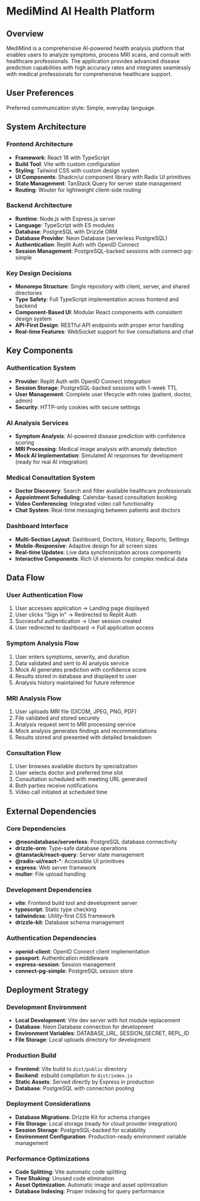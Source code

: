 # MediMind AI Health Platform

## Overview

MediMind is a comprehensive AI-powered health analysis platform that enables users to analyze symptoms, process MRI scans, and consult with healthcare professionals. The application provides advanced disease prediction capabilities with high accuracy rates and integrates seamlessly with medical professionals for comprehensive healthcare support.

## User Preferences

Preferred communication style: Simple, everyday language.

## System Architecture

### Frontend Architecture
- **Framework**: React 18 with TypeScript
- **Build Tool**: Vite with custom configuration
- **Styling**: Tailwind CSS with custom design system
- **UI Components**: Shadcn/ui component library with Radix UI primitives
- **State Management**: TanStack Query for server state management
- **Routing**: Wouter for lightweight client-side routing

### Backend Architecture
- **Runtime**: Node.js with Express.js server
- **Language**: TypeScript with ES modules
- **Database**: PostgreSQL with Drizzle ORM
- **Database Provider**: Neon Database (serverless PostgreSQL)
- **Authentication**: Replit Auth with OpenID Connect
- **Session Management**: PostgreSQL-backed sessions with connect-pg-simple

### Key Design Decisions
- **Monorepo Structure**: Single repository with client, server, and shared directories
- **Type Safety**: Full TypeScript implementation across frontend and backend
- **Component-Based UI**: Modular React components with consistent design system
- **API-First Design**: RESTful API endpoints with proper error handling
- **Real-time Features**: WebSocket support for live consultations and chat

## Key Components

### Authentication System
- **Provider**: Replit Auth with OpenID Connect integration
- **Session Storage**: PostgreSQL-backed sessions with 1-week TTL
- **User Management**: Complete user lifecycle with roles (patient, doctor, admin)
- **Security**: HTTP-only cookies with secure settings

### AI Analysis Services
- **Symptom Analysis**: AI-powered disease prediction with confidence scoring
- **MRI Processing**: Medical image analysis with anomaly detection
- **Mock AI Implementation**: Simulated AI responses for development (ready for real AI integration)

### Medical Consultation System
- **Doctor Discovery**: Search and filter available healthcare professionals
- **Appointment Scheduling**: Calendar-based consultation booking
- **Video Conferencing**: Integrated video call functionality
- **Chat System**: Real-time messaging between patients and doctors

### Dashboard Interface
- **Multi-Section Layout**: Dashboard, Doctors, History, Reports, Settings
- **Mobile-Responsive**: Adaptive design for all screen sizes
- **Real-time Updates**: Live data synchronization across components
- **Interactive Components**: Rich UI elements for complex medical data

## Data Flow

### User Authentication Flow
1. User accesses application → Landing page displayed
2. User clicks "Sign In" → Redirected to Replit Auth
3. Successful authentication → User session created
4. User redirected to dashboard → Full application access

### Symptom Analysis Flow
1. User enters symptoms, severity, and duration
2. Data validated and sent to AI analysis service
3. Mock AI generates prediction with confidence score
4. Results stored in database and displayed to user
5. Analysis history maintained for future reference

### MRI Analysis Flow
1. User uploads MRI file (DICOM, JPEG, PNG, PDF)
2. File validated and stored securely
3. Analysis request sent to MRI processing service
4. Mock analysis generates findings and recommendations
5. Results stored and presented with detailed breakdown

### Consultation Flow
1. User browses available doctors by specialization
2. User selects doctor and preferred time slot
3. Consultation scheduled with meeting URL generated
4. Both parties receive notifications
5. Video call initiated at scheduled time

## External Dependencies

### Core Dependencies
- **@neondatabase/serverless**: PostgreSQL database connectivity
- **drizzle-orm**: Type-safe database operations
- **@tanstack/react-query**: Server state management
- **@radix-ui/react-***: Accessible UI primitives
- **express**: Web server framework
- **multer**: File upload handling

### Development Dependencies
- **vite**: Frontend build tool and development server
- **typescript**: Static type checking
- **tailwindcss**: Utility-first CSS framework
- **drizzle-kit**: Database schema management

### Authentication Dependencies
- **openid-client**: OpenID Connect client implementation
- **passport**: Authentication middleware
- **express-session**: Session management
- **connect-pg-simple**: PostgreSQL session store

## Deployment Strategy

### Development Environment
- **Local Development**: Vite dev server with hot module replacement
- **Database**: Neon Database connection for development
- **Environment Variables**: DATABASE_URL, SESSION_SECRET, REPL_ID
- **File Storage**: Local uploads directory for development

### Production Build
- **Frontend**: Vite build to `dist/public` directory
- **Backend**: esbuild compilation to `dist/index.js`
- **Static Assets**: Served directly by Express in production
- **Database**: PostgreSQL with connection pooling

### Deployment Considerations
- **Database Migrations**: Drizzle Kit for schema changes
- **File Storage**: Local storage (ready for cloud provider integration)
- **Session Storage**: PostgreSQL-backed for scalability
- **Environment Configuration**: Production-ready environment variable management

### Performance Optimizations
- **Code Splitting**: Vite automatic code splitting
- **Tree Shaking**: Unused code elimination
- **Asset Optimization**: Automatic image and asset optimization
- **Database Indexing**: Proper indexing for query performance